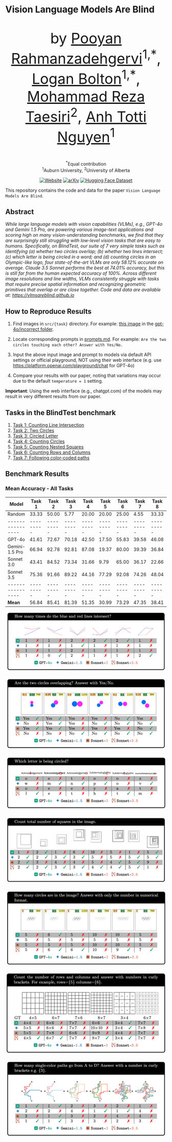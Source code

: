 # Vision Language Models Are Blind

<div align="center">    
    <p style="font-size: 45px;"> by 
        <a href="https://pooyanrg.me">Pooyan Rahmanzadehgervi</a><sup>1,*</sup>, 
        <a href="https://loganbolton.github.io/">Logan Bolton</a><sup>1,*</sup>,
        <a href="https://taesiri.ai">Mohammad Reza Taesiri</a><sup>2</sup>, 
        <a href="https://anhnguyen.me/research/">Anh Totti Nguyen</a><sup>1</sup>
    </p>
    <p>
        <sup>*</sup>Equal contribution<br>
        <sup>1</sup>Auburn University, <sup>2</sup>University of Alberta
    </p>

    
[![Website](http://img.shields.io/badge/Website-4b44ce.svg)](https://vlmsareblind.github.io/)
[![arXiv](https://img.shields.io/badge/arXiv-2407.06581-b31b1b.svg)](https://arxiv.org/abs/2407.06581)
[![Hugging Face Dataset](https://img.shields.io/badge/%F0%9F%A4%97%20Hugging%20Face-Dataset-red)](https://huggingface.co/datasets/XAI/vlmsareblind)
    
</div>

This repository contains the code and data for the paper `Vision Language Models Are Blind`.

## Abstract

*While large language models with vision capabilities (VLMs), e.g., GPT-4o and Gemini 1.5 Pro, are powering various image-text applications and scoring high on many vision-understanding benchmarks, we find that they are surprisingly still struggling with low-level vision tasks that are easy to humans. Specifically, on BlindTest, our suite of 7 very simple tasks such as identifying (a) whether two circles overlap; (b) whether two lines intersect; (c) which letter is being circled in a word; and (d) counting circles in an Olympic-like logo, four state-of-the-art VLMs are only 58.12% accurate on average.
Claude 3.5 Sonnet performs the best at 74.01% accuracy, but this is still far from the human expected accuracy of 100%. Across different image resolutions and line widths, VLMs consistently struggle with tasks that require precise spatial information and recognizing geometric primitives that overlap or are close together. Code and data are available at: https://vlmsareblind.github.io*

## How to Reproduce Results

1. Find images in `src/{task}` directory. For example: [this image](https://github.com/anguyen8/vision-llms-are-blind/blob/main/src/TouchingCircle/images/touching-prompt/gpt-4o/incorrect/gpt_touch_pixels_1155_rotation_diagonal_1_diameter_0.14_distance_0.05.png) in the [gpt-4o/incorrect folder](https://github.com/anguyen8/vision-llms-are-blind/blob/main/src/TouchingCircle/images/touching-prompt/gpt-4o/incorrect/).

2. Locate corresponding prompts in [prompts.md](https://github.com/anguyen8/vision-llms-are-blind/blob/main/src/prompts.md). For example: `Are the two circles touching each other? Answer with Yes/No.`

3. Input the above input image and prompt to models via default API settings or official playground, NOT using their web interface (e.g. use https://platform.openai.com/playground/chat for GPT-4o)

5. Compare your results with our paper, noting that variations may occur due to the default `temperature = 1` setting.

**Important**: Using the web interface (e.g., chatgpt.com) of the models may result in very different results from our paper.

## Tasks in the BlindTest benchmark

1. [Task 1: Counting Line Intersection](./src/LineIntersection/)
1. [Task 2: Two Circles](./src/TouchingCircle/)
1. [Task 3: Circled Letter](./src/CircledWord/)
1. [Task 4: Counting Circles](./src/CountingCircles/)
1. [Task 5: Counting Nested Squares](./src/NestedSquares/)
1. [Task 6: Counting Rows and Columns](./src/CountingRowsAndColumns/)
1. [Task 7: Following color-coded paths](./src/SubwayMap/)



## Benchmark Results

### Mean Accuracy - All Tasks

| Model          | Task 1  | Task 2  | Task 3  | Task 4  | Task 5  | Task 6  | Task 7  | Task 8  | Task Mean  |
|----------------|---------|---------|---------|---------|---------|---------|---------|---------|------------|
| Random         |  33.33  |  50.00  |   5.77  |  20.00  |  20.00  |  25.00  |   4.55  |  33.33  |    24.00   |
|----------------|---------|---------|---------|---------|---------|---------|---------|---------|------------|
| GPT-4o         |  41.61  |  72.67  |  70.18  |  42.50  |  17.50  |  55.83  |  39.58  |  46.08  |    48.25   |
| Gemini-1.5 Pro |  66.94  |  92.78  |  92.81  |  87.08  |  19.37  |  80.00  |  39.39  |  36.84  |    64.40   |
| Sonnet 3.0     |  43.41  |  84.52  |  73.34  |  31.66  |   9.79  |  65.00  |  36.17  |  22.66  |    45.81   |
| Sonnet 3.5     |  75.36  |  91.66  |  89.22  |  44.16  |  77.29  |  92.08  |  74.26  |  48.04  |    74.01   |
|----------------|---------|---------|---------|---------|---------|---------|---------|---------|------------|
| **Mean**       |  56.84  |  85.41  |  81.39  |  51.35  |  30.99  |  73.29  |  47.35  |  38.41  |    58.12   |


<!-- ### Task 1 - Counting Line Intersection

| Thickness | GPT-4o | Gemini-1.5 Pro | Sonnet 3.0 | Sonnet 3.5 |
|---------------|--------|----------------|------------|------------|
| 2             | 45.00  | 70.00          | 64.00      | 80.00      |
| 3             | 47.00  | 68.00          | 66.00      | 79.00      |
| 4             | 54.00  | 71.00          | 62.00      | 73.00      |
| **Average**   | 48.67  | 69.67          | 64.00      | **77.33**  | -->



![vision-llms-are-blind](./Figures/2Dlines-aibox.png)


<!-- ### Task 2 - Two Circles



|                | GPT-4o | Gemini-1.5 Pro | Sonnet 3.0 | Sonnet 3.5 |
|----------------|--------|----------------|------------|------------|
| Overlapping    | 71.27  | **93.30**      | 88.09      | 88.83      |
| Touching       | 74.10  | 92.26          | 80.95      | **94.49**  |
| Average        | 72.69  | **92.78**      | 84.52      | 91.66      | -->


![vision-llms-are-blind](./Figures/2Touching-aibox.png)


<!-- ### Task 3 -  Circled Letter

| Word                           | GPT-4o | Gemini-1.5 Pro | Sonnet 3.0 | Sonnet 3.5 |
|--------------------------------|--------|----------------|------------|------------|
| Acknowledgement                | 69.03  | 97.50          | 82.64      | 91.11      |
| Subdermatoglyphic              | 63.60  | 91.05          | 71.45      | 94.49      |
| tHyUiKaRbNqWeOpXcZvM           | 77.92  | 89.90          | 65.94      | 82.08      |
| **Average**                    | 70.18  | 92.81          | 73.34      | 89.22      | -->


![vision-llms-are-blind](./Figures/Redoval-aibox.png)


<!-- ### Task 4 & 5 - Counting Circles and Nested Squares

|          | GPT-4o | Gemini-1.5 Pro | Sonnet 3.0 | Sonnet 3.5     |
|----------|--------|----------------|------------|----------------|
| Squares  | 48.33  | 80.00          | 55.00      | **87.50**      |
| Circles  | 42.50  | 20.83          | 31.66      | **44.16**      |
| Pentagons| 19.16  | 9.16           | 11.66      | **75.83**      | -->


![vision-llms-are-blind](./Figures/Nested-aibox.png)

![vision-llms-are-blind](./Figures/Olympic-aibox.png)


<!-- ### Task 6 - Counting Rows and Columns


| Grid type | GPT-4o       | Gemini-1.5 Pro | Sonnet 3.0    | Sonnet 3.5      |
|-----------|--------------|----------------|---------------|-----------------|
| Blank     | 26.13        | 26.51          | 25.00         | 59.84           |
| Text      | **53.03**    | **52.27**      | **47.34**     | **88.68**       |
| Average   | 39.58        | 39.39          | 36.17         | 74.26           | -->


![vision-llms-are-blind](./Figures/Grid-aibox.png)


<!-- ### Task 7 -Following color-coded paths

| Paths  | GPT-4o           | Gemini-1.5 Pro | Sonnet 3.0     | Sonnet 3.5      |
|--------|------------------|----------------|----------------|-----------------|
| 1      | 67.50            | 85.41          | 23.75          | **95.00**       |
| 2      | 44.37            | 28.75          | 37.18          | **56.25**       |
| 3      | **36.71**        | 25.78          | 15.42          | 25.39           |
| Average| 45.89            | 40.01          | 23.78          | **50.18**       | -->


![vision-llms-are-blind](./Figures/Subway-aibox.png)
